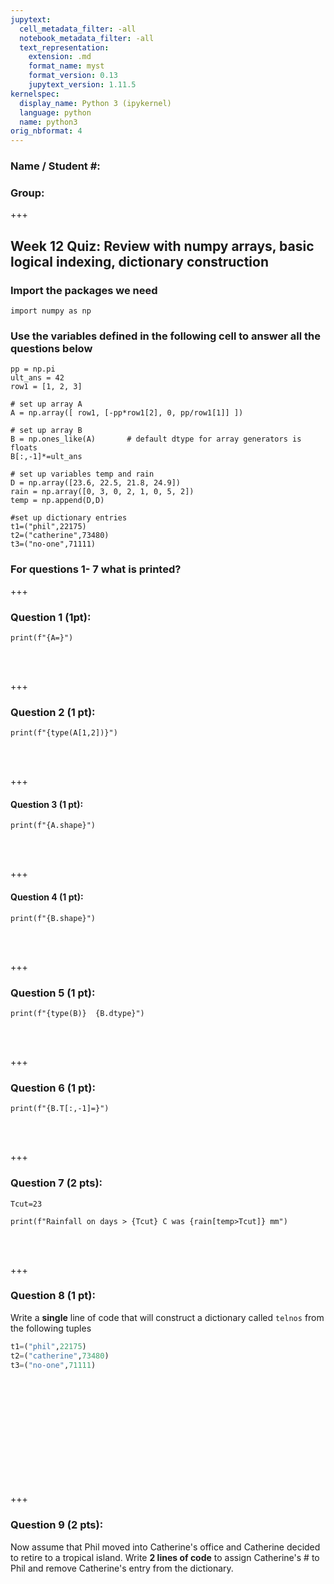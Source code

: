 ```yaml
---
jupytext:
  cell_metadata_filter: -all
  notebook_metadata_filter: -all
  text_representation:
    extension: .md
    format_name: myst
    format_version: 0.13
    jupytext_version: 1.11.5
kernelspec:
  display_name: Python 3 (ipykernel)
  language: python
  name: python3
orig_nbformat: 4
---
```


### Name / Student #:
### Group:

+++

## Week 12 Quiz:  Review with numpy arrays, basic logical indexing, dictionary construction

### Import the packages we need

```{code-cell} ipython3
import numpy as np
```

### Use the variables defined in the following cell to answer all the questions below

```{code-cell} ipython3
pp = np.pi
ult_ans = 42
row1 = [1, 2, 3]

# set up array A
A = np.array([ row1, [-pp*row1[2], 0, pp/row1[1]] ]) 

# set up array B
B = np.ones_like(A)       # default dtype for array generators is floats
B[:,-1]*=ult_ans

# set up variables temp and rain
D = np.array([23.6, 22.5, 21.8, 24.9])
rain = np.array([0, 3, 0, 2, 1, 0, 5, 2])
temp = np.append(D,D)

#set up dictionary entries
t1=("phil",22175)
t2=("catherine",73480)
t3=("no-one",71111)
```

### For questions 1- 7 what is printed?

+++

### Question 1 (1pt): 

`print(f"{A=}")`

<br />
<br />

+++

### Question 2 (1 pt):

`print(f"{type(A[1,2])}")`

<br />
<br />

+++

#### Question 3 (1 pt):

`print(f"{A.shape}")`

<br />
<br />

+++

#### Question 4 (1 pt):

`print(f"{B.shape}")`

<br />
<br />

+++

### Question 5 (1 pt):

`print(f"{type(B)}  {B.dtype}")`

<br />
<br />

+++

### Question 6 (1 pt):

`print(f"{B.T[:,-1]=}")`

<br />
<br />

+++

### Question 7 (2 pts):

```
Tcut=23

print(f"Rainfall on days > {Tcut} C was {rain[temp>Tcut]} mm")
```

<br />
<br />

+++

### Question 8 (1 pt):  

Write a **single** line of code that will construct a dictionary called `telnos` from the following tuples

```python
t1=("phil",22175)
t2=("catherine",73480)
t3=("no-one",71111)
```

<br />
<br />
<br />
<br />
<br />
<br />
<br />
<br />
<br />
<br />

+++

### Question 9 (2 pts):  

Now assume that Phil moved into Catherine's office and Catherine decided to retire to a tropical island.  Write  **2 lines of code** to assign Catherine's # to Phil and remove Catherine's entry from the dictionary.


